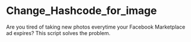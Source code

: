 # Change_Hashcode_for_image
Are you tired of taking new photos everytime your Facebook Marketplace ad expires? This script solves the problem.
